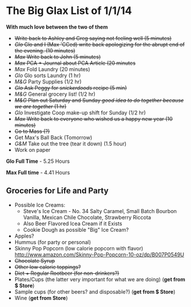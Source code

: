 # The Big Glax List of 1/1/14
**With much love between the two of them**

* ~~Write back to Ashley and Greg saying not feeling well (5 minutes)~~
* ~~*Glo* Glo and I (Max 'CCed) write back apologizing for the abrupt end of the evening. (10 minutes)~~
* ~~*Max* Write back to John (5 minutes)~~ 
* ~~*Max* PCA + Journal about PCA Article (20 minutes~~
* *Max* Fold Laundry (20 minutes)
* *Glo* Glo sorts Laundry (1 hr)
* *M&G* Party Supplies (1/2 hr)
* ~~*Glo* Ask Peggy for *snickerdoods* recipe (5 min)~~
* *M&G* General grocery list! (1/2 hr)
* ~~*M&G* Plan out Saturday and Sunday *good idea to do together because we are together* (1 hr)~~
* *Glo* Investigate Coop make-up shift for Sunday (1/2 hr)
* ~~*Max* Write back to everyone who wished us a happy new year (10 minutes)~~
* ~~Go to Mass (?)~~
* Get Max's Ball Back (Tomorrow)
* *G&M* Take out the tree (tear it down) (1.5 hour)
* Work on paper

**Glo Full Time** - 5.25 Hours

**Max Full time** - 4.41 Hours

## Groceries for Life and Party
* Possible Ice Creams:
	* Steve's Ice Cream - No. 34 Salty Caramel, Small Batch Bourbon Vanilla, Mexican Chile Chocolate, Strawberry Riccota
	* Also Beer Flavored Icea Cream if it Exists
	* Cookie Dough as possible "Big" Ice Cream?
* Apples?
* Hummus (for party or personal)
* Skinny Pop Popcorn (low calorie popcorn with flavor) <http://www.amazon.com/Skinny-Pop-Popcorn-10-oz/dp/B007P0549U>
* ~~Chocolate Syrup~~
* ~~Other low calorie toppings?~~
* ~~Diet + Regular Rootbeer (for non-drinkers?)~~
* Plates/Cups (the latter very important for what we are doing) (**get from $ Store**)
* Sample cups (for other beers? and disposable?) (**get from $ Store**)
* Wine (**get from Store**)

